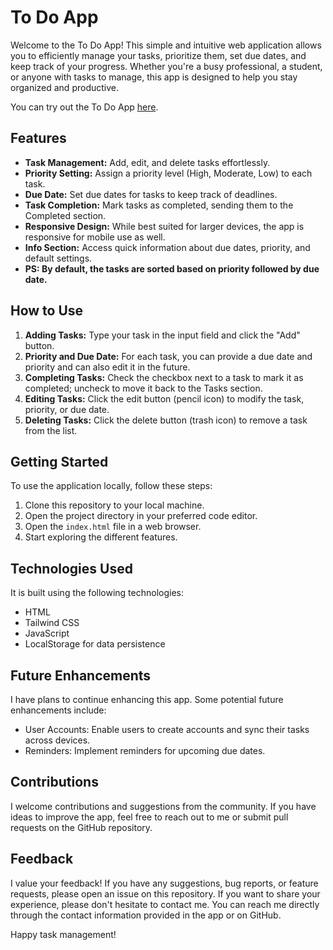 # To Do App

Welcome to the To Do App! This simple and intuitive web application allows you to efficiently manage your tasks, prioritize them, set due dates, and keep track of your progress. Whether you're a busy professional, a student, or anyone with tasks to manage, this app is designed to help you stay organized and productive.

You can try out the To Do App [here](https://to-do-app-6bh8.onrender.com/).

## Features

- **Task Management:** Add, edit, and delete tasks effortlessly.
- **Priority Setting:** Assign a priority level (High, Moderate, Low) to each task.
- **Due Date:** Set due dates for tasks to keep track of deadlines.
- **Task Completion:** Mark tasks as completed, sending them to the Completed section.
- **Responsive Design:** While best suited for larger devices, the app is responsive for mobile use as well.
- **Info Section:** Access quick information about due dates, priority, and default settings.
- **PS: By default, the tasks are sorted based on priority followed by due date.**

## How to Use

1. **Adding Tasks:** Type your task in the input field and click the "Add" button.
2. **Priority and Due Date:** For each task, you can provide a due date and priority and can also edit it in the future.
3. **Completing Tasks:** Check the checkbox next to a task to mark it as completed; uncheck to move it back to the Tasks section.
4. **Editing Tasks:** Click the edit button (pencil icon) to modify the task, priority, or due date.
5. **Deleting Tasks:** Click the delete button (trash icon) to remove a task from the list.

## Getting Started

To use the application locally, follow these steps:

1. Clone this repository to your local machine.
2. Open the project directory in your preferred code editor.
3. Open the `index.html` file in a web browser.
4. Start exploring the different features.

## Technologies Used

It is built using the following technologies:

- HTML
- Tailwind CSS
- JavaScript
- LocalStorage for data persistence

## Future Enhancements

I have plans to continue enhancing this app. Some potential future enhancements include:

- User Accounts: Enable users to create accounts and sync their tasks across devices.
- Reminders: Implement reminders for upcoming due dates.

## Contributions

I welcome contributions and suggestions from the community. If you have ideas to improve the app, feel free to reach out to me or submit pull requests on the GitHub repository.

## Feedback

I value your feedback! If you have any suggestions, bug reports, or feature requests, please open an issue on this repository. If you want to share your experience, please don't hesitate to contact me. You can reach me directly through the contact information provided in the app or on GitHub.

Happy task management!
